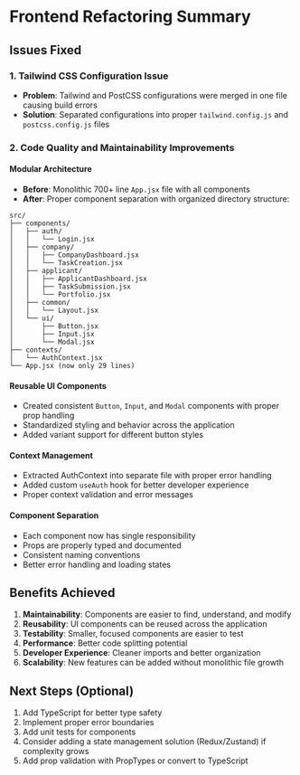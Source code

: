 # Frontend Refactoring Summary

## Issues Fixed

### 1. Tailwind CSS Configuration Issue
- **Problem**: Tailwind and PostCSS configurations were merged in one file causing build errors
- **Solution**: Separated configurations into proper `tailwind.config.js` and `postcss.config.js` files

### 2. Code Quality and Maintainability Improvements

#### Modular Architecture
- **Before**: Monolithic 700+ line `App.jsx` file with all components
- **After**: Proper component separation with organized directory structure:

```
src/
├── components/
│   ├── auth/
│   │   └── Login.jsx
│   ├── company/
│   │   ├── CompanyDashboard.jsx
│   │   └── TaskCreation.jsx
│   ├── applicant/
│   │   ├── ApplicantDashboard.jsx
│   │   ├── TaskSubmission.jsx
│   │   └── Portfolio.jsx
│   ├── common/
│   │   └── Layout.jsx
│   └── ui/
│       ├── Button.jsx
│       ├── Input.jsx
│       └── Modal.jsx
├── contexts/
│   └── AuthContext.jsx
└── App.jsx (now only 29 lines)
```

#### Reusable UI Components
- Created consistent `Button`, `Input`, and `Modal` components with proper prop handling
- Standardized styling and behavior across the application
- Added variant support for different button styles

#### Context Management
- Extracted AuthContext into separate file with proper error handling
- Added custom `useAuth` hook for better developer experience
- Proper context validation and error messages

#### Component Separation
- Each component now has single responsibility
- Props are properly typed and documented
- Consistent naming conventions
- Better error handling and loading states

## Benefits Achieved

1. **Maintainability**: Components are easier to find, understand, and modify
2. **Reusability**: UI components can be reused across the application
3. **Testability**: Smaller, focused components are easier to test
4. **Performance**: Better code splitting potential
5. **Developer Experience**: Cleaner imports and better organization
6. **Scalability**: New features can be added without monolithic file growth

## Next Steps (Optional)

1. Add TypeScript for better type safety
2. Implement proper error boundaries
3. Add unit tests for components
4. Consider adding a state management solution (Redux/Zustand) if complexity grows
5. Add prop validation with PropTypes or convert to TypeScript